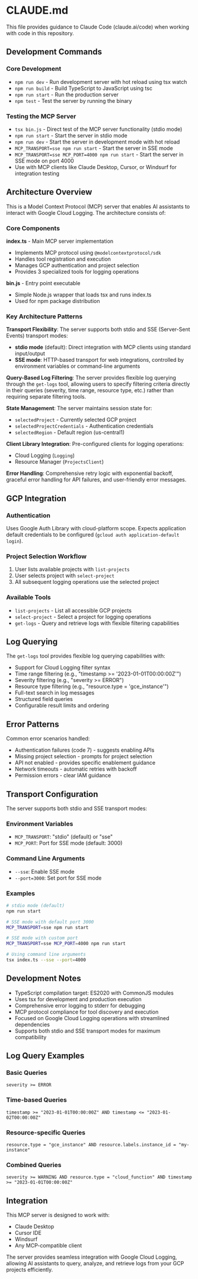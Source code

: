 # CLAUDE.md

This file provides guidance to Claude Code (claude.ai/code) when working with code in this repository.

## Development Commands

### Core Development
- `npm run dev` - Run development server with hot reload using tsx watch
- `npm run build` - Build TypeScript to JavaScript using tsc
- `npm run start` - Run the production server
- `npm test` - Test the server by running the binary

### Testing the MCP Server
- `tsx bin.js` - Direct test of the MCP server functionality (stdio mode)
- `npm run start` - Start the server in stdio mode
- `npm run dev` - Start the server in development mode with hot reload
- `MCP_TRANSPORT=sse npm run start` - Start the server in SSE mode
- `MCP_TRANSPORT=sse MCP_PORT=4000 npm run start` - Start the server in SSE mode on port 4000
- Use with MCP clients like Claude Desktop, Cursor, or Windsurf for integration testing

## Architecture Overview

This is a Model Context Protocol (MCP) server that enables AI assistants to interact with Google Cloud Logging. The architecture consists of:

### Core Components

**index.ts** - Main MCP server implementation
- Implements MCP protocol using `@modelcontextprotocol/sdk`
- Handles tool registration and execution
- Manages GCP authentication and project selection
- Provides 3 specialized tools for logging operations

**bin.js** - Entry point executable
- Simple Node.js wrapper that loads tsx and runs index.ts
- Used for npm package distribution

### Key Architecture Patterns

**Transport Flexibility**: The server supports both stdio and SSE (Server-Sent Events) transport modes:
- **stdio mode** (default): Direct integration with MCP clients using standard input/output
- **SSE mode**: HTTP-based transport for web integrations, controlled by environment variables or command-line arguments

**Query-Based Log Filtering**: The server provides flexible log querying through the `get-logs` tool, allowing users to specify filtering criteria directly in their queries (severity, time range, resource type, etc.) rather than requiring separate filtering tools.

**State Management**: The server maintains session state for:
- `selectedProject` - Currently selected GCP project
- `selectedProjectCredentials` - Authentication credentials
- `selectedRegion` - Default region (us-central1)

**Client Library Integration**: Pre-configured clients for logging operations:
- Cloud Logging (`Logging`)
- Resource Manager (`ProjectsClient`)

**Error Handling**: Comprehensive retry logic with exponential backoff, graceful error handling for API failures, and user-friendly error messages.

## GCP Integration

### Authentication
Uses Google Auth Library with cloud-platform scope. Expects application default credentials to be configured (`gcloud auth application-default login`).

### Project Selection Workflow
1. User lists available projects with `list-projects`
2. User selects project with `select-project`
3. All subsequent logging operations use the selected project

### Available Tools
- `list-projects` - List all accessible GCP projects
- `select-project` - Select a project for logging operations
- `get-logs` - Query and retrieve logs with flexible filtering capabilities

## Log Querying

The `get-logs` tool provides flexible log querying capabilities with:
- Support for Cloud Logging filter syntax
- Time range filtering (e.g., "timestamp >= '2023-01-01T00:00:00Z'")
- Severity filtering (e.g., "severity >= ERROR")
- Resource type filtering (e.g., "resource.type = 'gce_instance'")
- Full-text search in log messages
- Structured field queries
- Configurable result limits and ordering

## Error Patterns

Common error scenarios handled:
- Authentication failures (code 7) - suggests enabling APIs
- Missing project selection - prompts for project selection
- API not enabled - provides specific enablement guidance
- Network timeouts - automatic retries with backoff
- Permission errors - clear IAM guidance

## Transport Configuration

The server supports both stdio and SSE transport modes:

### Environment Variables
- `MCP_TRANSPORT`: "stdio" (default) or "sse"
- `MCP_PORT`: Port for SSE mode (default: 3000)

### Command Line Arguments
- `--sse`: Enable SSE mode
- `--port=3000`: Set port for SSE mode

### Examples
```bash
# stdio mode (default)
npm run start

# SSE mode with default port 3000
MCP_TRANSPORT=sse npm run start

# SSE mode with custom port
MCP_TRANSPORT=sse MCP_PORT=4000 npm run start

# Using command line arguments
tsx index.ts --sse --port=4000
```

## Development Notes

- TypeScript compilation target: ES2020 with CommonJS modules
- Uses tsx for development and production execution
- Comprehensive error logging to stderr for debugging
- MCP protocol compliance for tool discovery and execution
- Focused on Google Cloud Logging operations with streamlined dependencies
- Supports both stdio and SSE transport modes for maximum compatibility

## Log Query Examples

### Basic Queries
```
severity >= ERROR
```

### Time-based Queries
```
timestamp >= "2023-01-01T00:00:00Z" AND timestamp <= "2023-01-02T00:00:00Z"
```

### Resource-specific Queries
```
resource.type = "gce_instance" AND resource.labels.instance_id = "my-instance"
```

### Combined Queries
```
severity >= WARNING AND resource.type = "cloud_function" AND timestamp >= "2023-01-01T00:00:00Z"
```

## Integration

This MCP server is designed to work with:
- Claude Desktop
- Cursor IDE
- Windsurf
- Any MCP-compatible client

The server provides seamless integration with Google Cloud Logging, allowing AI assistants to query, analyze, and retrieve logs from your GCP projects efficiently.